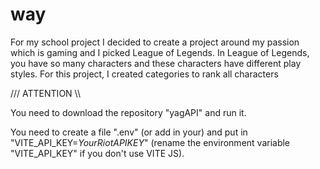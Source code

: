 # way

For my school project I decided to create a project around my passion which is gaming and I picked League of Legends.
In League of Legends, you have so many characters and these characters have different play styles. For this project, I created categories to rank all characters





/// ATTENTION \\\

You need to download the repository "yagAPI" and run it. <br>

You need to create a file ".env" (or add in your) and put in "VITE_API_KEY=*YourRiotAPIKEY*" (rename the environment variable "VITE_API_KEY" if you don't use VITE JS).

